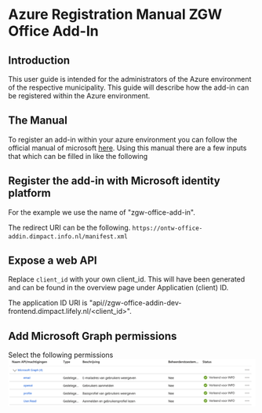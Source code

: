 # Azure Registration Manual ZGW Office Add-In

## Introduction
This user guide is intended for the administrators of the Azure environment of the respective municipality.
This guide will describe how the add-in can be registered within the Azure environment.

## The Manual
To register an add-in within your azure environment you can follow the official manual of microsoft [here](https://learn.microsoft.com/en-us/office/dev/add-ins/develop/register-sso-add-in-aad-v2). Using this manual there are a few inputs that which can be filled in like the following

## Register the add-in with Microsoft identity platform
For the example we use the name of "zgw-office-add-in".

The redirect URI can be the following.
`https://ontw-office-addin.dimpact.info.nl/manifest.xml`

## Expose a web API
Replace `client_id` with your own client_id. This will have been generated and can be found in the overview page under Applicatien (client) ID.

The application ID URI is "api//zgw-office-addin-dev-frontend.dimpact.lifely.nl/<client_id>".

## Add Microsoft Graph permissions
Select the following permissions
![Machtigingen](./images/azure-registratie/machtigingen.png)